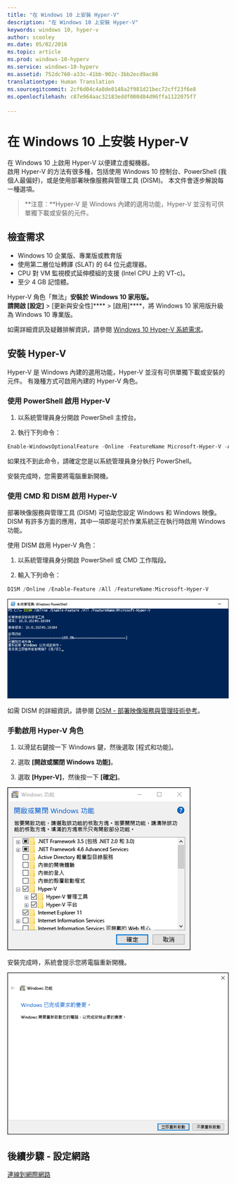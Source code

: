 ```yaml
---
title: "在 Windows 10 上安裝 Hyper-V"
description: "在 Windows 10 上安裝 Hyper-V"
keywords: windows 10, hyper-v
author: scooley
ms.date: 05/02/2016
ms.topic: article
ms.prod: windows-10-hyperv
ms.service: windows-10-hyperv
ms.assetid: 752dc760-a33c-41bb-902c-3bb2ecd9ac86
translationtype: Human Translation
ms.sourcegitcommit: 2cf6d04c4a8de0148a2f981d21bec72cff23f6e8
ms.openlocfilehash: c87e964aac32183eddf000d84d96ffa1122075f7

---
```


# 在 Windows 10 上安裝 Hyper-V

在 Windows 10 上啟用 Hyper-V 以便建立虛擬機器。  
啟用 Hyper-V 的方法有很多種，包括使用 Windows 10 控制台、PowerShell (我個人最偏好)，或是使用部署映像服務與管理工具 (DISM)。 本文件會逐步解說每一種選項。

> **注意︰**Hyper-V 是 Windows 內建的選用功能，Hyper-V 並沒有可供單獨下載或安裝的元件。 

## 檢查需求

* Windows 10 企業版、專業版或教育版
* 使用第二層位址轉譯 (SLAT) 的 64 位元處理器。
* CPU 對 VM 監視模式延伸模組的支援 (Intel CPU 上的 VT-c)。
* 至少 4 GB 記憶體。

Hyper-V 角色「無法」****安裝於 Windows 10 家用版。  
請開啟 [設定]**** > [更新與安全性]**** > [啟用]****，將 Windows 10 家用版升級為 Windows 10 專業版。

如需詳細資訊及疑難排解資訊，請參閱 [Windows 10 Hyper-V 系統需求](../reference/hyper-v-requirements.md)。


## 安裝 Hyper-V 
Hyper-V 是 Windows 內建的選用功能，Hyper-V 並沒有可供單獨下載或安裝的元件。  有幾種方式可啟用內建的 Hyper-V 角色。

### 使用 PowerShell 啟用 Hyper-V

1. 以系統管理員身分開啟 PowerShell 主控台。

2. 執行下列命令：
  ```powershell
  Enable-WindowsOptionalFeature -Online -FeatureName Microsoft-Hyper-V -All
  ```  

  如果找不到此命令，請確定您是以系統管理員身分執行 PowerShell。  

安裝完成時，您需要將電腦重新開機。  

### 使用 CMD 和 DISM 啟用 Hyper-V

部署映像服務與管理工具 (DISM) 可協助您設定 Windows 和 Windows 映像。  DISM 有許多方面的應用，其中一項即是可於作業系統正在執行時啟用 Windows 功能。  

使用 DISM 啟用 Hyper-V 角色：
1. 以系統管理員身分開啟 PowerShell 或 CMD 工作階段。

2. 輸入下列命令：  
  ```powershell
  DISM /Online /Enable-Feature /All /FeatureName:Microsoft-Hyper-V
  ```  
  ![](media/dism_upd.png)

如需 DISM 的詳細資訊，請參閱 [DISM - 部署映像服務與管理技術參考](https://technet.microsoft.com/en-us/library/hh824821.aspx)。

### 手動啟用 Hyper-V 角色

1. 以滑鼠右鍵按一下 Windows 鍵，然後選取 [程式和功能]。

2. 選取 **[開啟或關閉 Windows 功能]**。

3. 選取 **[Hyper-V]**，然後按一下 **[確定]**。  

![](media/enable_role_upd.png)

安裝完成時，系統會提示您將電腦重新開機。

![](media/restart_upd.png)


## 後續步驟 - 設定網路
[連線到網際網路](connect-to-network.md)



<!--HONumber=Jan17_HO2-->


